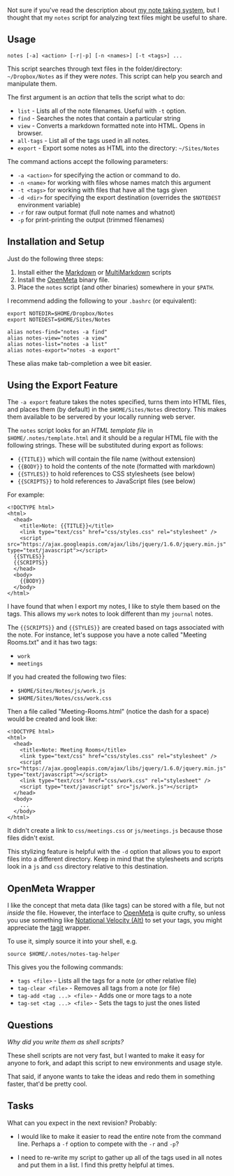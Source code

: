Not sure if you've read the description about [my note taking
system][1], but I thought that my `notes` script for analyzing text
files might be useful to share.

Usage
-----

    notes [-a] <action> [-r|-p] [-n <names>] [-t <tags>] ...

This script searches through text files in the folder/directory: `~/Dropbox/Notes`
as if they were *notes*. This script can help you search and manipulate them.

The first argument is an *action* that tells the script what to do:

  * `list`     - Lists all of the note filenames. Useful with `-t` option.
  * `find`     - Searches the notes that contain a particular string
  * `view`     - Converts a markdown formatted note into HTML. Opens in browser.
  * `all-tags` - List all of the tags used in all notes.
  * `export`   - Export some notes as HTML into the directory: `~/Sites/Notes`

The command actions accept the following parameters:

  * `-a <action>` for specifying the action or command to do.
  * `-n <name>`   for working with files whose names match this argument
  * `-t <tags>`   for working with files that have all the tags given
  * `-d <dir>`    for specifying the export destination (overrides the `$NOTEDEST` environment variable)
  * `-r`          for raw output format (full note names and whatnot)
  * `-p`          for print-printing the output (trimmed filenames)


Installation and Setup
-------------

Just do the following three steps:

  1. Install either the [Markdown][2] or [MultiMarkdown][3] scripts
  2. Install the [OpenMeta][4] binary file.
  3. Place the `notes` script (and other binaries) somewhere in your `$PATH`.

I recommend adding the following to your `.bashrc` (or equivalent):

    export NOTEDIR=$HOME/Dropbox/Notes
    export NOTEDEST=$HOME/Sites/Notes

    alias notes-find="notes -a find"
    alias notes-view="notes -a view"
    alias notes-list="notes -a list"
    alias notes-export="notes -a export"

These alias make tab-completion a wee bit easier.

Using the Export Feature
------------------------

The `-a export` feature takes the notes specified, turns them into HTML files,
and places them (by default) in the `$HOME/Sites/Notes` directory. This makes
them available to be servered by your locally running web server.

The `notes` script looks for an *HTML template file* in `$HOME/.notes/template.html`
and it should be a regular HTML file with the following strings. These will be
substituted during export as follows:

  * `{{TITLE}}` which will contain the file name (without extension)
  * `{{BODY}}` to hold the contents of the note (formatted with markdown)
  * `{{STYLES}}` to hold references to CSS stylesheets (see below)
  * `{{SCRIPTS}}` to hold references to JavaScript files (see below)

For example:

    <!DOCTYPE html>
    <html>
      <head>
        <title>Note: {{TITLE}}</title>
        <link type="text/css" href="css/styles.css" rel="stylesheet" />
        <script src="https://ajax.googleapis.com/ajax/libs/jquery/1.6.0/jquery.min.js" type="text/javascript"></script>
      {{STYLES}}
      {{SCRIPTS}}
      </head>
      <body>
        {{BODY}}
      </body>
    </html>

I have found that when I export my notes, I like to style them based on the
tags. This allows my `work` notes to look different than my `journal` notes.

The `{{SCRIPTS}}` and `{{STYLES}}` are created based on tags
associated with the note. For instance, let's suppose you have a note
called "Meeting Rooms.txt" and it has two tags:

  * `work`
  * `meetings`

If you had created the following two files:

  * `$HOME/Sites/Notes/js/work.js`
  * `$HOME/Sites/Notes/css/work.css`

Then a file called "Meeting-Rooms.html" (notice the dash for a space) would
be created and look like:

    <!DOCTYPE html>
    <html>
      <head>
        <title>Note: Meeting Rooms</title>
        <link type="text/css" href="css/styles.css" rel="stylesheet" />
        <script src="https://ajax.googleapis.com/ajax/libs/jquery/1.6.0/jquery.min.js" type="text/javascript"></script>
        <link type="text/css" href="css/work.css" rel="stylesheet" />
        <script type="text/javascript" src="js/work.js"></script>
      </head>
      <body>
        ...
      </body>
    </html>

It didn't create a link to `css/meetings.css` or `js/meetings.js` because
those files didn't exist.

This stylizing feature is helpful with the `-d` option that allows you to
export files into a different directory. Keep in mind that the stylesheets
and scripts look in a `js` and `css` directory relative to this destination.


OpenMeta Wrapper
----------------

I like the concept that meta data (like tags) can be stored with a file, but not
*inside* the file. However, the interface to [OpenMeta][4] is quite crufty,
so unless you use something like [Notational Velocity (Alt)][5] to set your
tags, you might appreciate the [tagit][6] wrapper.

To use it, simply source it into your shell, e.g.

    source $HOME/.notes/notes-tag-helper

This gives you the following commands:

 * `tags <file>`      - Lists all the tags for a note (or other relative file)
 * `tag-clear <file>` - Removes all tags from a note (or file)
 * `tag-add <tag ...> <file>`   - Adds one or more tags to a note
 * `tag-set <tag ...> <file>`   - Sets the tags to just the ones listed


Questions
--------------

*Why did you write them as shell scripts?*

These shell scripts are not very fast, but I wanted to make it easy
for anyone to fork, and adapt this script to new environments and
usage style.

That said, if anyone wants to take the ideas and redo them in
something faster, that'd be pretty cool.


Tasks
-----

What can you expect in the next revision? Probably:

 * I would like to make it easier to read the entire note from the
   command line. Perhaps a `-f` option to compete with the `-r` and `-p`?

 * I need to re-write my script to gather up all of the tags used in all
   notes and put them in a list. I find this pretty helpful at times.


  [1]: http://www.howardism.org/Technical/My_Note_Taking_System.html
  [2]: http://daringfireball.net/projects/markdown/
  [3]: http://fletcherpenney.net/multimarkdown/
  [4]: http://code.google.com/p/openmeta/
  [5]: http://brettterpstra.com/project/nvalt/
  [6]: master/notes-tag-helper